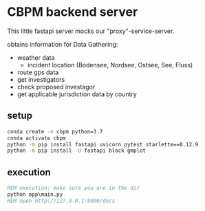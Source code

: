 # CBPM backend server

This little fastapi server mocks our "proxy"-service-server.

obtains information for Data Gathering:

- weather data
  - incident location (Bodensee, Nordsee, Ostsee, See, Fluss)
- route gps data
- get investigators
- check proposed investagor
- get applicable jurisdiction data by country

## setup

```cmd
conda create -n cbpm python=3.7
conda activate cbpm
python -m pip install fastapi uvicorn pytest starlette==0.12.9
python -m pip install -U fastapi black gmplot
```

## execution

```cmd
REM execution: make sure you are in the dir
python app\main.py
REM open http://127.0.0.1:8000/docs
```
